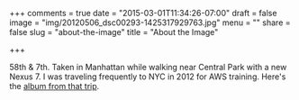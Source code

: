 +++
comments = true
date = "2015-03-01T11:34:26-07:00"
draft = false
image = "img/20120506_dsc00293-1425317929763.jpg"
menu = ""
share = false 
slug = "about-the-image"
title = "About the Image"

+++

58th & 7th. Taken in Manhattan while walking near Central Park with a new Nexus 7. I was traveling frequently to NYC in 2012 for AWS training. Here's the [album from that trip](http://p.evanbrown.io/Travel/NYC/).

